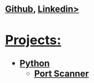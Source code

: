 <h1><br/><a href="https://github.com/august-hat">Github</a>, <a href="https://www.linkedin.com/in/andrew-t-0998b1256/">Linkedin>

<h2>Projects:</h2>

- <b>Python</b>
  - [Port Scanner](https://github.com/joshmadakor1/Package-Delivery-Pathfinding-Algorithm)
